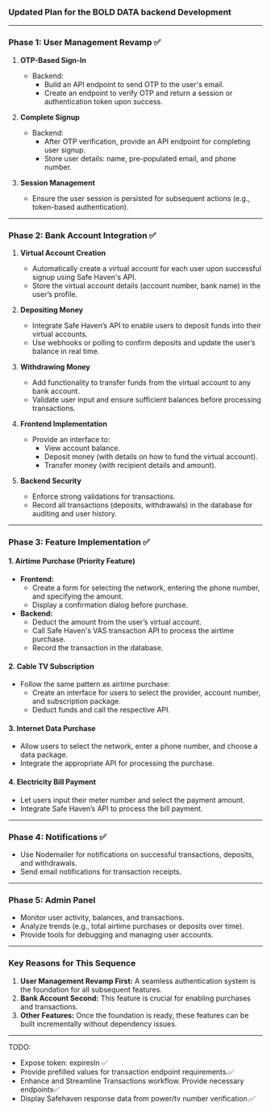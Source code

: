 ### **Updated Plan for the BOLD DATA backend Development**

---

### **Phase 1: User Management Revamp ✅**

1. **OTP-Based Sign-In**

   - Backend:
     - Build an API endpoint to send OTP to the user's email.
     - Create an endpoint to verify OTP and return a session or authentication token upon success.

2. **Complete Signup**

   - Backend:
     - After OTP verification, provide an API endpoint for completing user signup.
     - Store user details: name, pre-populated email, and phone number.

3. **Session Management**
   - Ensure the user session is persisted for subsequent actions (e.g., token-based authentication).

---

### **Phase 2: Bank Account Integration ✅**

1. **Virtual Account Creation**

   - Automatically create a virtual account for each user upon successful signup using Safe Haven's API.
   - Store the virtual account details (account number, bank name) in the user’s profile.

2. **Depositing Money**

   - Integrate Safe Haven’s API to enable users to deposit funds into their virtual accounts.
   - Use webhooks or polling to confirm deposits and update the user’s balance in real time.

3. **Withdrawing Money**

   - Add functionality to transfer funds from the virtual account to any bank account.
   - Validate user input and ensure sufficient balances before processing transactions.

4. **Frontend Implementation**

   - Provide an interface to:
     - View account balance.
     - Deposit money (with details on how to fund the virtual account).
     - Transfer money (with recipient details and amount).

5. **Backend Security**
   - Enforce strong validations for transactions.
   - Record all transactions (deposits, withdrawals) in the database for auditing and user history.

---

### **Phase 3: Feature Implementation ✅**

#### **1. Airtime Purchase (Priority Feature)**

- **Frontend:**
  - Create a form for selecting the network, entering the phone number, and specifying the amount.
  - Display a confirmation dialog before purchase.
- **Backend:**
  - Deduct the amount from the user’s virtual account.
  - Call Safe Haven's VAS transaction API to process the airtime purchase.
  - Record the transaction in the database.

#### **2. Cable TV Subscription**

- Follow the same pattern as airtime purchase:
  - Create an interface for users to select the provider, account number, and subscription package.
  - Deduct funds and call the respective API.

#### **3. Internet Data Purchase**

- Allow users to select the network, enter a phone number, and choose a data package.
- Integrate the appropriate API for processing the purchase.

#### **4. Electricity Bill Payment**

- Let users input their meter number and select the payment amount.
- Integrate Safe Haven’s API to process the bill payment.

---

### **Phase 4: Notifications ✅**

- Use Nodemailer for notifications on successful transactions, deposits, and withdrawals.
- Send email notifications for transaction receipts.

---

### **Phase 5: Admin Panel**

- Monitor user activity, balances, and transactions.
- Analyze trends (e.g., total airtime purchases or deposits over time).
- Provide tools for debugging and managing user accounts.

---

### **Key Reasons for This Sequence**

1. **User Management Revamp First:** A seamless authentication system is the foundation for all subsequent features.
2. **Bank Account Second:** This feature is crucial for enabling purchases and transactions.
3. **Other Features:** Once the foundation is ready, these features can be built incrementally without dependency issues.

---

TODO:

- Expose token: expiresIn ✅
- Provide prefilled values for transaction endpoint requirements.✅
- Enhance and Streamline Transactions workflow. Provide necessary endpoints✅
- Display Safehaven response data from power/tv number verification.✅
